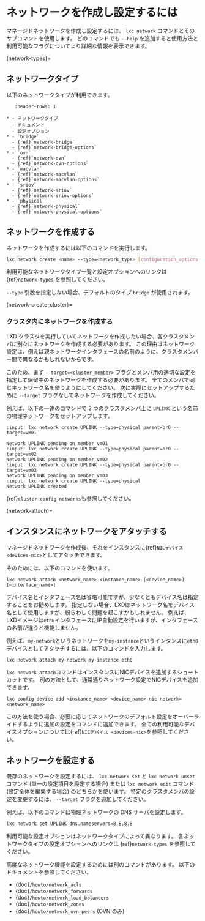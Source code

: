 # ネットワークを作成し設定するには

マネージドネットワークを作成し設定するには、 `lxc network` コマンドとそのサブコマンドを使用します。
どのコマンドでも `--help` を追加すると使用方法と利用可能なフラグについてより詳細な情報を表示できます。

(network-types)=
## ネットワークタイプ

以下のネットワークタイプが利用できます。

```{list-table}
   :header-rows: 1

* - ネットワークタイプ
  - ドキュメント
  - 設定オプション
* - `bridge`
  - {ref}`network-bridge`
  - {ref}`network-bridge-options`
* - `ovn`
  - {ref}`network-ovn`
  - {ref}`network-ovn-options`
* - `macvlan`
  - {ref}`network-macvlan`
  - {ref}`network-macvlan-options`
* - `sriov`
  - {ref}`network-sriov`
  - {ref}`network-sriov-options`
* - `physical`
  - {ref}`network-physical`
  - {ref}`network-physical-options`

```

## ネットワークを作成する

ネットワークを作成するには以下のコマンドを実行します。

```bash
lxc network create <name> --type=<network_type> [configuration_options...]
```

利用可能なネットワークタイプ一覧と設定オプションへのリンクは {ref}`network-types` を参照してください。

`--type` 引数を指定しない場合、デフォルトのタイプ `bridge` が使用されます。

(network-create-cluster)=
### クラスタ内にネットワークを作成する

LXD クラスタを実行していてネットワークを作成したい場合、各クラスタメンバに別々にネットワークを作成する必要があります。
この理由はネットワーク設定は、例えば親ネットワークインタフェースの名前のように、クラスタメンバー間で異なるかもしれないからです。

このため、まず `--target=<cluster_member>` フラグとメンバ用の適切な設定を指定して保留中のネットワークを作成する必要があります。
全てのメンバで同じネットワーク名を使うようにしてください。
次に実際にセットアップするために `--target` フラグなしでネットワークを作成してください。

例えば、以下の一連のコマンドで 3 つのクラスタメンバ上に `UPLINK` という名前の物理ネットワークをセットアップします。

```{terminal}
:input: lxc network create UPLINK --type=physical parent=br0 --target=vm01

Network UPLINK pending on member vm01
:input: lxc network create UPLINK --type=physical parent=br0 --target=vm02
Network UPLINK pending on member vm02
:input: lxc network create UPLINK --type=physical parent=br0 --target=vm03
Network UPLINK pending on member vm03
:input: lxc network create UPLINK --type=physical
Network UPLINK created
```

{ref}`cluster-config-networks`も参照してください。

(network-attach)=
## インスタンスにネットワークをアタッチする

マネージドネットワークを作成後、それをインスタンスに{ref}`NICデバイス <devices-nic>`としてアタッチできます。

そのためには、以下のコマンドを使います。

    lxc network attach <network_name> <instance_name> [<device_name>] [<interface_name>]

デバイス名とインタフェース名は省略可能ですが、少なくともデバイス名は指定することをお勧めします。
指定しない場合、LXDはネットワーク名をデバイス名として使用しますが、紛らわしく問題を起こすかもしれません。
例えば、LXDイメージは`eth0`インタフェースにIP自動設定を行いますが、インタフェースの名前が違うと機能しません。

例えば、`my-network`というネットワークを`my-instance`というインタンスに`eth0`デバイスとしてアタッチするには、以下のコマンドを入力します。

    lxc network attach my-network my-instance eth0

`lxc network attach`コマンドはインスタンスにNICデバイスを追加するショートカットです。
別の方法として、通常通りネットワーク設定でNICデバイスを追加できます。

    lxc config device add <instance_name> <device_name> nic network=<network_name>

この方法を使う場合、必要に応じてネットワークのデフォルト設定をオーバーライドするように追加の設定をコマンドに追加できます。
全ての利用可能なデバイスオプションについては{ref}`NICデバイス <devices-nic>`を参照してください。

## ネットワークを設定する

既存のネットワークを設定するには、 `lxc network set` と `lxc network unset` コマンド (単一の設定項目を設定する場合) または `lxc network edit` コマンド (設定全体を編集する場合) のどちらかを使います。
特定のクラスタメンバの設定を変更するには、 `--target` フラグを追加してください。

例えば、以下のコマンドは物理ネットワークの DNS サーバを設定します。

```bash
lxc network set UPLINK dns.nameservers=8.8.8.8
```

利用可能な設定オプションはネットワークタイプによって異なります。
各ネットワークタイプの設定オプションへのリンクは {ref}`network-types` を参照してください。

高度なネットワーク機能を設定するためには別のコマンドがあります。
以下のドキュメントを参照してください。

- {doc}`/howto/network_acls`
- {doc}`/howto/network_forwards`
- {doc}`/howto/network_load_balancers`
- {doc}`/howto/network_zones`
- {doc}`/howto/network_ovn_peers` (OVN のみ)
